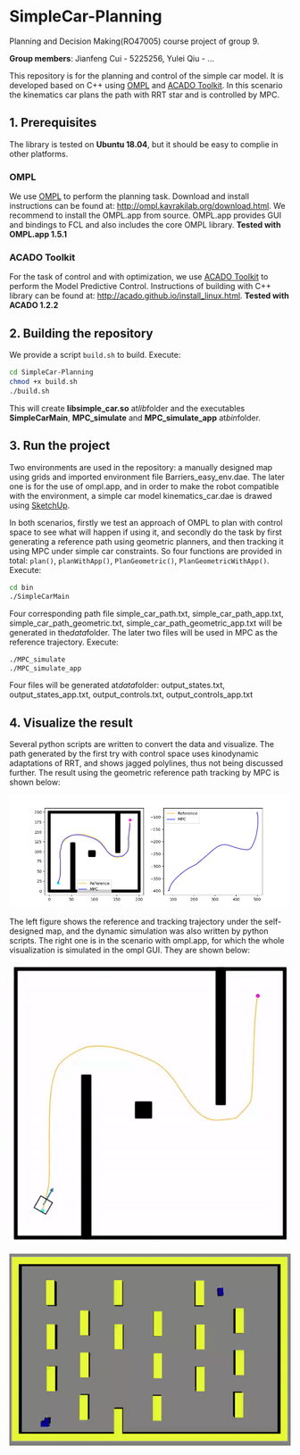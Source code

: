 # SimpleCar-Planning
Planning and Decision Making(RO47005) course project of group 9.

**Group members**: Jianfeng Cui - 5225256, Yulei Qiu - ... 

This repository is for the planning and control of the simple car model. It is developed based on C++ using [OMPL](http://ompl.kavrakilab.org/) and [ACADO Toolkit](http://acado.github.io/). In this scenario the kinematics car plans the path with RRT star and is controlled by MPC.

## 1. Prerequisites
The library is tested on **Ubuntu 18.04**, but it should be easy to complie in other platforms.
### OMPL
We use [OMPL](http://ompl.kavrakilab.org/) to perform the planning task. Download and install instructions can be found at: http://ompl.kavrakilab.org/download.html. We recommend to install the OMPL.app from source. OMPL.app provides GUI and bindings to FCL and also includes the core OMPL library. **Tested with OMPL.app 1.5.1**

### ACADO Toolkit
For the task of control and with optimization, we use [ACADO Toolkit](http://acado.github.io/) to perform the Model Predictive Control. Instructions of building with C++ library can be found at: http://acado.github.io/install_linux.html. **Tested with ACADO 1.2.2**

## 2. Building the repository
We provide a script `build.sh` to build. Execute:
```bash
cd SimpleCar-Planning
chmod +x build.sh
./build.sh
```
This will create **libsimple_car.so** at*lib*folder and the executables **SimpleCarMain**, **MPC_simulate** and **MPC_simulate_app** at*bin*folder. 

## 3. Run the project
Two environments are used in the repository: a manually designed map using grids and imported environment file Barriers_easy_env.dae. The later one is for the use of ompl.app, and in order to make the robot compatible with the environment, a simple car model kinematics_car.dae is drawed using [SketchUp](https://app.sketchup.com/app).

In both scenarios, firstly we test an approach of OMPL to plan with control space to see what will happen if using it, and secondly do the task by first generating a reference path using geometric planners, and then tracking it using MPC under simple car constraints. So four functions are provided in total: `plan()`, `planWithApp()`, `PlanGeometric()`, `PlanGeometricWithApp()`. Execute:
```bash
cd bin
./SimpleCarMain
```
Four corresponding path file simple_car_path.txt, simple_car_path_app.txt, simple_car_path_geometric.txt, simple_car_path_geometric_app.txt will be generated in the*data*folder. The later two files will be used in MPC as the reference trajectory. Execute:
```
./MPC_simulate
./MPC_simulate_app
```
Four files will be generated at*data*folder: output_states.txt, output_states_app.txt, output_controls.txt, output_controls_app.txt

## 4. Visualize the result

Several python scripts are written to convert the data and visualize. The path generated by the first try with control space uses kinodynamic adaptations of RRT, and shows jagged polylines, thus not being discussed further. The result using the geometric reference path tracking by MPC is shown below:

![path](README.assets/path.png)

The left figure shows the reference and tracking trajectory under the self-designed map, and the dynamic simulation was also written by python scripts. The right one is in the scenario with ompl.app, for which the whole visualization is simulated in the ompl GUI. They are shown below:

![tracking](README.assets/tracking.gif)

![tracking_app](README.assets/tracking_app.gif)

